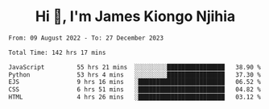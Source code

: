 <h1 align="center">Hi 👋, I'm James Kiongo Njihia</h1>

<!--START_SECTION:waka-->

```txt
From: 09 August 2022 - To: 27 December 2023

Total Time: 142 hrs 17 mins

JavaScript         55 hrs 21 mins  ░░░░░░░░░████████████████   38.90 %
Python             53 hrs 4 mins   ░░░░░░░░░████████████████   37.30 %
EJS                9 hrs 16 mins   ░████████████████████████   06.52 %
CSS                6 hrs 51 mins   ░████████████████████████   04.82 %
HTML               4 hrs 26 mins   ░████████████████████████   03.12 %
```

<!--END_SECTION:waka-->
